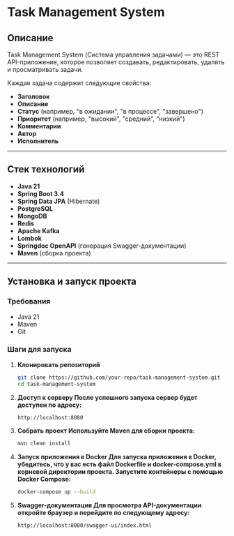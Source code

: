 # Task Management System

## Описание
Task Management System (Система управления задачами) — это REST API-приложение, которое позволяет создавать, редактировать, удалять и просматривать задачи.

Каждая задача содержит следующие свойства:
- **Заголовок**
- **Описание**
- **Статус** (например, "в ожидании", "в процессе", "завершено")
- **Приоритет** (например, "высокий", "средний", "низкий")
- **Комментарии**
- **Автор**
- **Исполнитель**

---

## Стек технологий
- **Java 21**
- **Spring Boot 3.4**
- **Spring Data JPA** (Hibernate)
- **PostgreSQL**
- **MongoDB**
- **Redis**
- **Apache Kafka**
- **Lombok** 
- **Springdoc OpenAPI** (генерация Swagger-документации)
- **Maven** (сборка проекта)

---

## Установка и запуск проекта

### Требования
- Java 21
- Maven
- Git

### Шаги для запуска

1. **Клонировать репозиторий**
   ```bash
   git clone https://github.com/your-repo/task-management-system.git
   cd task-management-system
2. **Доступ к серверу После успешного запуска сервер будет доступен по адресу:**
   ```bash
   http://localhost:8080
3. **Собрать проект Используйте Maven для сборки проекта:**
   ```bash
   mvn clean install
4. **Запуск приложения в Docker Для запуска приложения в Docker, убедитесь, что у вас есть файл Dockerfile и docker-compose.yml в корневой директории проекта. Запустите контейнеры с помощью Docker Compose:**
   ```bash
   docker-compose up --build
5. **Swagger-документация Для просмотра API-документации откройте браузер и перейдите по следующему адресу:**
   ```bash
   http://localhost:8080/swagger-ui/index.html
